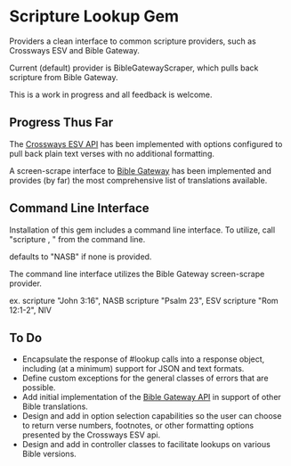 Scripture Lookup Gem
====================

Providers a clean interface to common scripture providers, such as
Crossways ESV and Bible Gateway.

Current (default) provider is BibleGatewayScraper, which pulls back
scripture from Bible Gateway.

This is a work in progress and all feedback is welcome.

Progress Thus Far
-----------------

The [Crossways ESV API](http://esvapi.org) has been implemented
with options configured to pull back plain text verses with no additional 
formatting.

A screen-scrape interface to [Bible Gateway](http://biblegateway.com)
has been implemented and provides (by far) the most comprehensive list
of translations available.

Command Line Interface
----------------------

Installation of this gem includes a command line interface.  To utilize,
call "scripture <reference>, <translation>" from the command line.

<translation> defaults to "NASB" if none is provided.

The command line interface utilizes the Bible Gateway screen-scrape
provider.

ex.
scripture "John 3:16", NASB
scripture "Psalm 23", ESV
scripture "Rom 12:1-2", NIV

To Do
-----
* Encapsulate the response of #lookup calls into a response object,
  including (at a minimum) support for JSON and text formats.
* Define custom exceptions for the general classes of errors that
  are possible.
* Add initial implementation of the [Bible Gateway
  API](http://beta.biblegateway.com/apidocs) in support of
  other Bible translations.
* Design and add in option selection capabilities so the user can choose
  to return verse numbers, footnotes, or other formatting options 
  presented by the Crossways ESV api.
* Design and add in controller classes to facilitate lookups on various 
  Bible versions.
